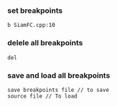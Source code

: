 ### set breakpoints    
```
b SiamFC.cpp:10
```

### delele all breakpoints    

```
del
```

### save and load all breakpoints    

```
save breakpoints file // to save  
source file // To load
```
